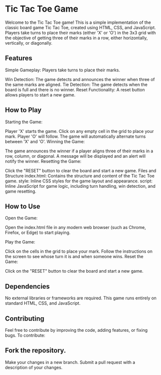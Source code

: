# Tic Tac Toe Game
Welcome to the Tic Tac Toe game! This is a simple implementation of the classic board game Tic Tac Toe, created using HTML, CSS, and JavaScript. Players take turns to place their marks (either 'X' or 'O') in the 3x3 grid with the objective of getting three of their marks in a row, either horizontally, vertically, or diagonally.

## Features

Simple Gameplay: Players take turns to place their marks.

Win Detection: The game detects and announces the winner when three of the same marks are aligned.
Tie Detection: The game detects when the board is full and there is no winner.
Reset Functionality: A reset button allows players to start a new game.


## How to Play
Starting the Game:

Player 'X' starts the game. Click on any empty cell in the grid to place your mark.
Player 'O' will follow. The game will automatically alternate turns between 'X' and 'O'.
Winning the Game:

The game announces the winner if a player aligns three of their marks in a row, column, or diagonal.
A message will be displayed and an alert will notify the winner.
Resetting the Game:

Click the "RESET" button to clear the board and start a new game.
Files and Structure
index.html: Contains the structure and content of the Tic Tac Toe game.
style: Inline CSS styles for the game layout and appearance.
script: Inline JavaScript for game logic, including turn handling, win detection, and game resetting.


## How to Use
Open the Game:

Open the index.html file in any modern web browser (such as Chrome, Firefox, or Edge) to start playing.


Play the Game:

Click on the cells in the grid to place your mark.
Follow the instructions on the screen to see whose turn it is and when someone wins.
Reset the Game:

Click on the "RESET" button to clear the board and start a new game.


## Dependencies
No external libraries or frameworks are required. This game runs entirely on standard HTML, CSS, and JavaScript.


## Contributing
Feel free to contribute by improving the code, adding features, or fixing bugs. To contribute:

## Fork the repository.
Make your changes in a new branch.
Submit a pull request with a description of your changes.
